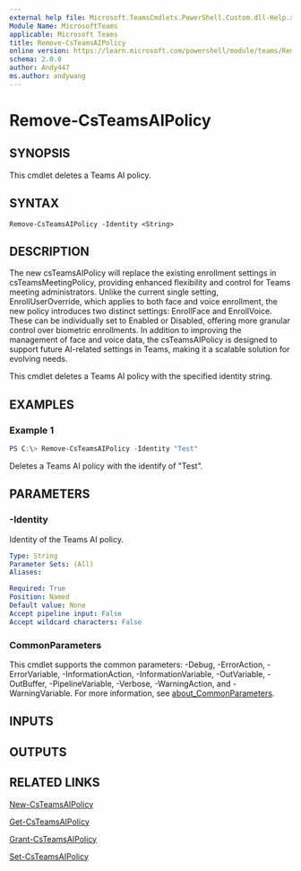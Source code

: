 ```yaml
---
external help file: Microsoft.TeamsCmdlets.PowerShell.Custom.dll-Help.xml
Module Name: MicrosoftTeams
applicable: Microsoft Teams
title: Remove-CsTeamsAIPolicy
online version: https://learn.microsoft.com/powershell/module/teams/Remove-CsTeamsAIPolicy
schema: 2.0.0
author: Andy447
ms.author: andywang
---
```


# Remove-CsTeamsAIPolicy

## SYNOPSIS

This cmdlet deletes a Teams AI policy.

## SYNTAX

```
Remove-CsTeamsAIPolicy -Identity <String>
```

## DESCRIPTION

The new csTeamsAIPolicy will replace the existing enrollment settings in csTeamsMeetingPolicy, providing enhanced flexibility and control for Teams meeting administrators. Unlike the current single setting, EnrollUserOverride, which applies to both face and voice enrollment, the new policy introduces two distinct settings: EnrollFace and EnrollVoice. These can be individually set to Enabled or Disabled, offering more granular control over biometric enrollments. In addition to improving the management of face and voice data, the csTeamsAIPolicy is designed to support future AI-related settings in Teams, making it a scalable solution for evolving needs.

This cmdlet deletes a Teams AI policy with the specified identity string.

## EXAMPLES

### Example 1
```powershell
PS C:\> Remove-CsTeamsAIPolicy -Identity "Test"
```

Deletes a Teams AI policy with the identify of "Test".

## PARAMETERS

### -Identity
Identity of the Teams AI policy.

```yaml
Type: String
Parameter Sets: (All)
Aliases:

Required: True
Position: Named
Default value: None
Accept pipeline input: False
Accept wildcard characters: False
```

### CommonParameters
This cmdlet supports the common parameters: -Debug, -ErrorAction, -ErrorVariable, -InformationAction, -InformationVariable, -OutVariable, -OutBuffer, -PipelineVariable, -Verbose, -WarningAction, and -WarningVariable. For more information, see [about_CommonParameters](https://go.microsoft.com/fwlink/?LinkID=113216).

## INPUTS

## OUTPUTS

## RELATED LINKS

[New-CsTeamsAIPolicy](New-CsTeamsAIPolicy.md)

[Get-CsTeamsAIPolicy](Get-CsTeamsAIPolicy.yml)

[Grant-CsTeamsAIPolicy](Grant-CsTeamsAIPolicy.yml)

[Set-CsTeamsAIPolicy](Set-CsTeamsAIPolicy.yml)
